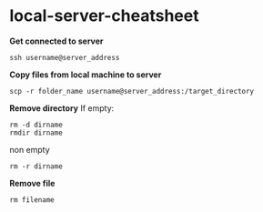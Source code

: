 # local-server-cheatsheet

**Get connected to server**

```
ssh username@server_address
```
**Copy files from local machine to server**

```
scp -r folder_name username@server_address:/target_directory
```
**Remove directory**
If empty:
```
rm -d dirname 
rmdir dirname
```

non empty
```
rm -r dirname
```
**Remove file**
```
rm filename 
```



